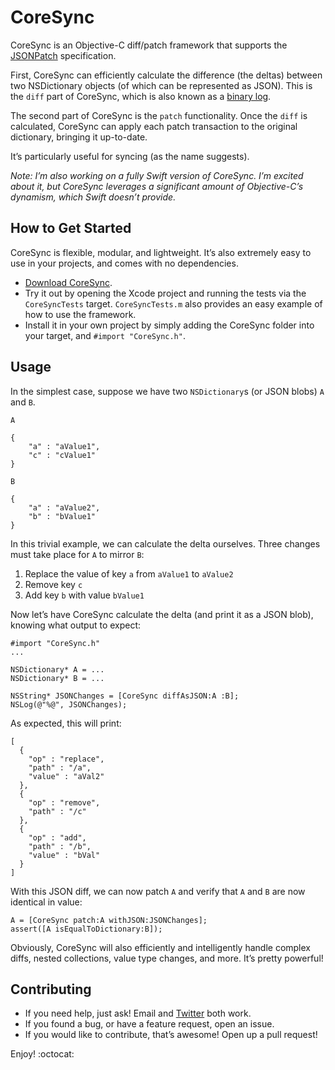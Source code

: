 # CoreSync

CoreSync is an Objective-C diff/patch framework that supports the [JSONPatch](http://jsonpatch.com) specification.

First, CoreSync can efficiently calculate the difference (the deltas) between two NSDictionary objects (of which can be represented as JSON). This is the `diff` part of CoreSync, which is also known as a [binary log](https://dev.mysql.com/doc/refman/5.0/en/binary-log.html).

The second part of CoreSync is the `patch` functionality. Once the `diff` is calculated, CoreSync can apply each patch transaction to the original dictionary, bringing it up-to-date.

It’s particularly useful for syncing (as the name suggests).

*Note: I’m also working on a fully Swift version of CoreSync. I’m excited about it, but CoreSync leverages a significant amount of Objective-C’s dynamism, which Swift doesn’t provide.*

## How to Get Started

CoreSync is flexible, modular, and lightweight. It’s also extremely easy to use in your projects, and comes with no dependencies.

- [Download CoreSync](https://github.com/jtrivedi/CoreSync/archive/master.zip).
- Try it out by opening the Xcode project and running the tests via the `CoreSyncTests` target. `CoreSyncTests.m` also provides an easy example of how to use the framework.
- Install it in your own project by simply adding the CoreSync folder into your target, and `#import "CoreSync.h"`.

## Usage

In the simplest case, suppose we have two `NSDictionary`s (or JSON blobs) `A` and `B`.

`A`
```objc
{
    "a" : "aValue1",
    "c" : "cValue1"
}
```
`B`
```objc
{
    "a" : "aValue2",
    "b" : "bValue1"
}
```

In this trivial example, we can calculate the delta ourselves. Three changes must take place for `A` to mirror `B`:

1. Replace the value of key `a` from `aValue1` to `aValue2`
2. Remove key `c`
3. Add key `b` with value `bValue1`

Now let’s have CoreSync calculate the delta (and print it as a JSON blob), knowing what output to expect:

```objc
#import "CoreSync.h"
...

NSDictionary* A = ...
NSDictionary* B = ...

NSString* JSONChanges = [CoreSync diffAsJSON:A :B];
NSLog(@"%@", JSONChanges);
```

As expected, this will print:
```objc
[
  {
    "op" : "replace",
    "path" : "/a",
    "value" : "aVal2"
  },
  {
    "op" : "remove",
    "path" : "/c"
  },
  {
    "op" : "add",
    "path" : "/b",
    "value" : "bVal"
  }
]
```

With this JSON diff, we can now patch `A` and verify that `A` and `B` are now identical in value:

```objc
A = [CoreSync patch:A withJSON:JSONChanges];
assert([A isEqualToDictionary:B]);
```

Obviously, CoreSync will also efficiently and intelligently handle complex diffs, nested collections, value type changes, and more. It’s pretty powerful!

## Contributing

- If you need help, just ask! Email and [Twitter](https://twitter.com/jmtrivedi) both work.
- If you found a bug, or have a feature request, open an issue.
- If you would like to contribute, that’s awesome! Open up a pull request!

Enjoy! :octocat:
